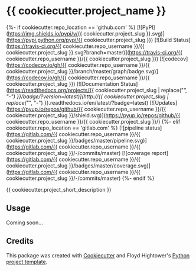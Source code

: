 # {{ cookiecutter.project_name }}

{%- if cookiecutter.repo_location == 'github.com' %}
[![PyPI](https://img.shields.io/pypi/v/{{ cookiecutter.project_slug }}.svg)](https://pypi.python.org/pypi/{{ cookiecutter.project_slug }})
[![Build Status](https://travis-ci.org/{{ cookiecutter.repo_username }}/{{ cookiecutter.project_slug }}.svg?branch=master)](https://travis-ci.org/{{ cookiecutter.repo_username }}/{{ cookiecutter.project_slug }})
[![codecov](https://codecov.io/gh/{{ cookiecutter.repo_username }}/{{ cookiecutter.project_slug }}/branch/master/graph/badge.svg)](https://codecov.io/gh/{{ cookiecutter.repo_username }}/{{ cookiecutter.project_slug }})
[![Documentation Status](https://readthedocs.org/projects/{{ cookiecutter.project_slug | replace("_", "-") }}/badge/?version=latest)](http://{{ cookiecutter.project_slug | replace("_", "-") }}.readthedocs.io/en/latest/?badge=latest)
[![Updates](https://pyup.io/repos/github/{{ cookiecutter.repo_username }}/{{ cookiecutter.project_slug }}/shield.svg)](https://pyup.io/repos/github/{{ cookiecutter.repo_username }}/{{ cookiecutter.project_slug }}/)
{%- elif cookiecutter.repo_location == 'gitlab.com' %}
[![pipeline status](https://gitlab.com/{{ cookiecutter.repo_username }}/{{ cookiecutter.project_slug }}/badges/master/pipeline.svg)](https://gitlab.com/{{ cookiecutter.repo_username }}/{{ cookiecutter.project_slug }}/-/commits/master)
[![coverage report](https://gitlab.com/{{ cookiecutter.repo_username }}/{{ cookiecutter.project_slug }}/badges/master/coverage.svg)](https://gitlab.com/{{ cookiecutter.repo_username }}/{{ cookiecutter.project_slug }}/-/commits/master)
{%- endif %}

{{ cookiecutter.project_short_description }}

## Usage

Coming soon...

## Credits

This package was created with [Cookiecutter](https://github.com/audreyr/cookiecutter) and Floyd Hightower's [Python project template](https://gitlab.com/fhightower-templates/python-project-template).
